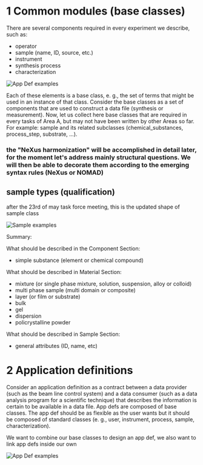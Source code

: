 # 1 Common modules (base classes)

There are several components required in every experiment we describe, such as:

- operator
- sample (name, ID, source, etc.)
- instrument
- synthesis process
- characterization

![App Def examples](https://box.hu-berlin.de/f/af9fddf4e83b44568973/?dl=1)


Each of these elements is a base class, e. g., the set of terms that might be used in an instance of that class.
Consider the base classes as a set of components that are used to construct a data file (synthesis or measurement).
Now, let us collect here base classes that are required in every tasks of Area A, but may not have been written by other Areas so far.
For example: sample and its related subclasses (chemical_substances, process_step, substrate, ...).

### the "NeXus harmonization" will be accomplished in detail later, for the moment let's address mainly structural questions. We will then be able to decorate them according to the emerging syntax rules (NeXus or NOMAD)

## sample types (qualification)

after the 23rd of may task force meeting, this is the updated shape of sample class

![Sample examples](https://box.hu-berlin.de/f/ef3e2eca64b94b8396b5/?dl=1)

Summary:

What should be described in the Component Section:

- simple substance (element or chemical compound)

What should be described in Material Section:

- mixture (or single phase mixture, solution, suspension, alloy or colloid)
- multi phase sample (multi domain or composite)
- layer (or film or substrate)
- bulk
- gel
- dispersion
- policrystalline powder

What should be described in Sample Section:

- general attributes (ID, name, etc)

# 2 Application definitions

Consider an application definition as a contract between a data provider (such as the beam line control system) and a data consumer (such as a data analysis program for a scientific technique) that describes the information is certain to be available in a data file.
App defs are composed of base classes.
The app def should be as flexible as the user wants but it should be composed of standard classes  (e. g., user, instrument, process, sample, characterization).

We want to combine our base classes to design an app def, we also want to link app defs inside our own

![App Def examples](https://box.hu-berlin.de/f/9661b5d0f9ab40d1a929/?dl=1)
